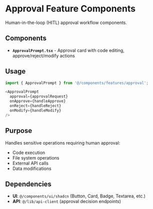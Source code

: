 # Approval Feature Components

Human-in-the-loop (HITL) approval workflow components.

## Components

- **`ApprovalPrompt.tsx`** - Approval card with code editing, approve/reject/modify actions

## Usage

```typescript
import { ApprovalPrompt } from '@/components/features/approval';

<ApprovalPrompt
  approval={approvalRequest}
  onApprove={handleApprove}
  onReject={handleReject}
  onModify={handleModify}
/>
```

## Purpose

Handles sensitive operations requiring human approval:

- Code execution
- File system operations
- External API calls
- Data modifications

## Dependencies

- **UI**: `@/components/ui/shadcn` (Button, Card, Badge, Textarea, etc.)
- **API**: `@/lib/api-client` (approval decision endpoints)
